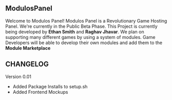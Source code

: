 ## ModulosPanel
Welcome to Modulos Panel!
Modulos Panel is a Revolutionary Game Hosting Panel. We're currently in the Public Beta Phase. This Project is currently being developed by <b>Ethan Smith</b> and <b>Raghav Jhavar</b>. We plan on supporting many different games by using a system of modules. Game Developers will be able to develop their own modules and add them to the <b>Module Marketplace</b>
## CHANGELOG ##
Version 0.01 
  - Added Package Installs to setup.sh
  - Added Frontend Mockups
   
